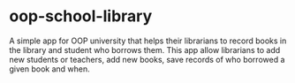 # oop-school-library
A simple app for OOP university that helps their librarians to record books in the library and student who borrows them. This app allow librarians to add new students or teachers, add new books, save records of who borrowed a given book and when.
